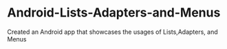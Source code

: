 # Android-Lists-Adapters-and-Menus
Created an Android app that showcases the usages of Lists,Adapters, and Menus
